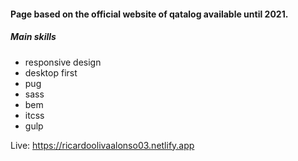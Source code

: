 #### Page based on the official website of qatalog available until 2021. 
##### Main skills
- responsive design
- desktop first
- pug
- sass
- bem
- itcss
- gulp

Live: https://ricardoolivaalonso03.netlify.app
